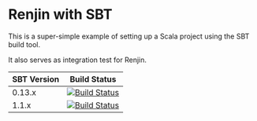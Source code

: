 

# Renjin with SBT

This is a super-simple example of setting up a Scala project using 
the SBT build tool.

It also serves as integration test for Renjin.


| SBT Version  | Build Status  |
|--------------|---------------|
| 0.13.x       | [![Build Status](http://build.renjin.org/job/Integration-Tests/job/renjin-sbt-example-0.13/badge/icon)](http://build.renjin.org/job/Integration-Tests/job/renjin-sbt-example-0.13/)  |
| 1.1.x        | [![Build Status](http://build.renjin.org/job/Integration-Tests/job/renjin-sbt-example-1.1/badge/icon)](http://build.renjin.org/job/Integration-Tests/job/renjin-sbt-example-1.1/)    |


